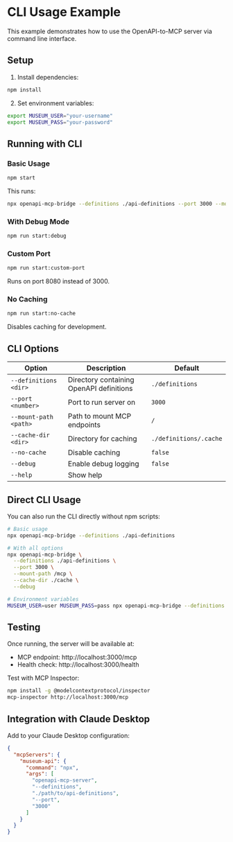 # CLI Usage Example

This example demonstrates how to use the OpenAPI-to-MCP server via command line interface.

## Setup

1. Install dependencies:
```bash
npm install
```

2. Set environment variables:
```bash
export MUSEUM_USER="your-username"
export MUSEUM_PASS="your-password"
```

## Running with CLI

### Basic Usage
```bash
npm start
```
This runs:
```bash
npx openapi-mcp-bridge --definitions ./api-definitions --port 3000 --mount-path /mcp
```

### With Debug Mode
```bash
npm run start:debug
```

### Custom Port
```bash
npm run start:custom-port
```
Runs on port 8080 instead of 3000.

### No Caching
```bash
npm run start:no-cache
```
Disables caching for development.

## CLI Options

| Option | Description | Default |
|--------|-------------|---------|
| `--definitions <dir>` | Directory containing OpenAPI definitions | `./definitions` |
| `--port <number>` | Port to run server on | `3000` |
| `--mount-path <path>` | Path to mount MCP endpoints | `/` |
| `--cache-dir <dir>` | Directory for caching | `./definitions/.cache` |
| `--no-cache` | Disable caching | `false` |
| `--debug` | Enable debug logging | `false` |
| `--help` | Show help | |

## Direct CLI Usage

You can also run the CLI directly without npm scripts:

```bash
# Basic usage
npx openapi-mcp-bridge --definitions ./api-definitions

# With all options
npx openapi-mcp-bridge \
  --definitions ./api-definitions \
  --port 3000 \
  --mount-path /mcp \
  --cache-dir ./cache \
  --debug

# Environment variables
MUSEUM_USER=user MUSEUM_PASS=pass npx openapi-mcp-bridge --definitions ./api-definitions
```

## Testing

Once running, the server will be available at:
- MCP endpoint: http://localhost:3000/mcp
- Health check: http://localhost:3000/health

Test with MCP Inspector:
```bash
npm install -g @modelcontextprotocol/inspector
mcp-inspector http://localhost:3000/mcp
```

## Integration with Claude Desktop

Add to your Claude Desktop configuration:
```json
{
  "mcpServers": {
    "museum-api": {
      "command": "npx",
      "args": [
        "openapi-mcp-server", 
        "--definitions", 
        "./path/to/api-definitions", 
        "--port", 
        "3000"
      ]
    }
  }
}
```